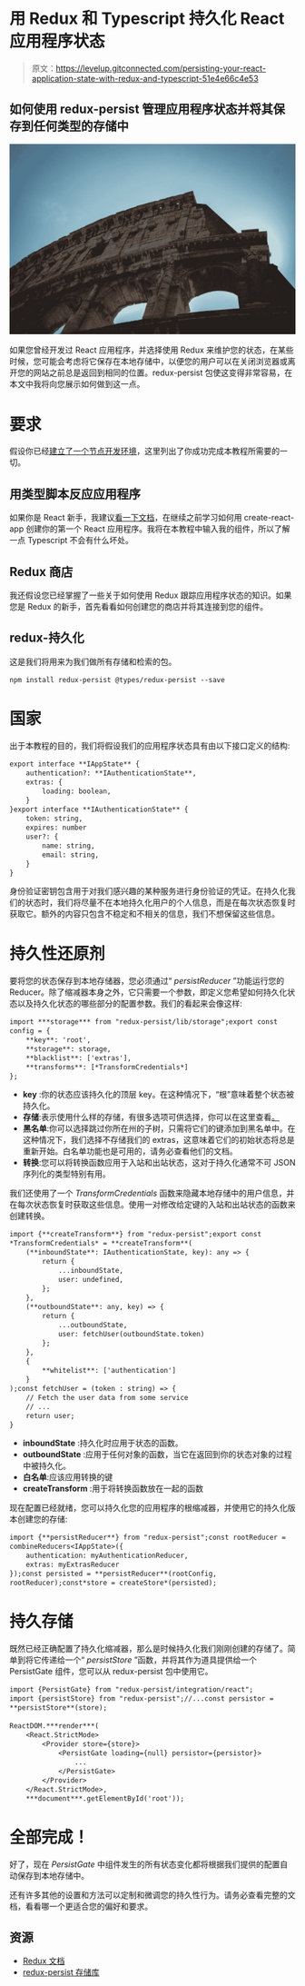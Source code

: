 # 用 Redux 和 Typescript 持久化 React 应用程序状态

> 原文：<https://levelup.gitconnected.com/persisting-your-react-application-state-with-redux-and-typescript-51e4e66c4e53>

## 如何使用 redux-persist 管理应用程序状态并将其保存到任何类型的存储中

![](img/3e30bd1d92a324f820cb7e8753c05fe2.png)

如果您曾经开发过 React 应用程序，并选择使用 Redux 来维护您的状态，在某些时候，您可能会考虑将它保存在本地存储中，以便您的用户可以在关闭浏览器或离开您的网站之前总是返回到相同的位置。redux-persist 包使这变得非常容易，在本文中我将向您展示如何做到这一点。

# 要求

假设你已经[建立了一个节点开发环境](https://developer.mozilla.org/en-US/docs/Learn/Server-side/Express_Nodejs/development_environment)，这里列出了你成功完成本教程所需要的一切。

## 用类型脚本反应应用程序

如果你是 React 新手，我建议[看一下文档](https://create-react-app.dev/docs/adding-typescript/)，在继续之前学习如何用 create-react-app 创建你的第一个 React 应用程序。我将在本教程中输入我的组件，所以了解一点 Typescript 不会有什么坏处。

## Redux 商店

我还假设您已经掌握了一些关于如何使用 Redux 跟踪应用程序状态的知识。如果您是 Redux 的新手，首先看看如何创建您的商店并将其连接到您的组件。

## redux-持久化

这是我们将用来为我们做所有存储和检索的包。

```
npm install redux-persist @types/redux-persist --save
```

# 国家

出于本教程的目的，我们将假设我们的应用程序状态具有由以下接口定义的结构:

```
export interface **IAppState** {
    authentication?: **IAuthenticationState**,
    extras: {
        loading: boolean,
    }
}export interface **IAuthenticationState** {
    token: string,
    expires: number
    user?: {
        name: string,
        email: string,
    }
}
```

身份验证密钥包含用于对我们感兴趣的某种服务进行身份验证的凭证。在持久化我们的状态时，我们将尽量不在本地持久化用户的个人信息，而是在每次状态恢复时获取它。额外的内容只包含不稳定和不相关的信息，我们不想保留这些信息。

# 持久性还原剂

要将您的状态保存到本地存储器，您必须通过“ *persistReducer* ”功能运行您的 Reducer。除了缩减器本身之外，它只需要一个参数，即定义您希望如何持久化状态以及持久化状态的哪些部分的配置参数。我们的看起来会像这样:

```
import ***storage*** from "redux-persist/lib/storage";export const config = {
    **key**: 'root',
    **storage**: storage,
    **blacklist**: ['extras'],
    **transforms**: [*TransformCredentials*]
};
```

*   **key** :你的状态应该持久化的顶层 key。在这种情况下，“根”意味着整个状态被持久化。
*   **存储**:表示使用什么样的存储，有很多选项可供选择，你可以在这里查看[。](https://github.com/rt2zz/redux-persist)
*   **黑名单**:你可以选择跳过你所在州的子树，只需将它们的键添加到黑名单中。在这种情况下，我们选择不存储我们的 extras，这意味着它们的初始状态将总是重新开始。白名单功能也是可用的，请务必查看他们的文档。
*   **转换**:您可以将转换函数应用于入站和出站状态，这对于持久化通常不可 JSON 序列化的类型特别有用。

我们还使用了一个 *TransformCredentials* 函数来隐藏本地存储中的用户信息，并在每次状态恢复时获取这些信息。使用一对修改给定键的入站和出站状态的函数来创建转换。

```
import {**createTransform**} from "redux-persist";export const *TransformCredentials* = **createTransform**(
    (**inboundState**: IAuthenticationState, key): any => {
        return {
            ...inboundState,
            user: undefined,
        };
    },
    (**outboundState**: any, key) => {
        return {
            ...outboundState,
            user: fetchUser(outboundState.token)
        };
    },
    {
        **whitelist**: ['authentication']
    }
);const fetchUser = (token : string) => {
    // Fetch the user data from some service
    // ...
    return user;
}
```

*   **inboundState** :持久化时应用于状态的函数。
*   **outboundState** :应用于任何对象的函数，当它在返回到你的状态对象的过程中被持久化。
*   **白名单**:应该应用转换的键
*   **createTransform** :用于将转换函数放在一起的函数

现在配置已经就绪，您可以持久化您的应用程序的根缩减器，并使用它的持久化版本创建您的存储:

```
import {**persistReducer**} from "redux-persist";const rootReducer = combineReducers<IAppState>({
    authentication: myAuthenticationReducer,
    extras: myExtrasReducer
});const persisted = **persistReducer**(rootConfig, rootReducer);const*store = createStore*(persisted);
```

# 持久存储

既然已经正确配置了持久化缩减器，那么是时候持久化我们刚刚创建的存储了。简单到将它传递给一个“ *persistStore* ”函数，并将其作为道具提供给一个 PersistGate 组件，您可以从 redux-persist 包中使用它。

```
import {PersistGate} from "redux-persist/integration/react";
import {persistStore} from "redux-persist";//...const persistor = **persistStore**(store);

ReactDOM.***render***(
    <React.StrictMode>
        <Provider store={store}>
            <PersistGate loading={null} persistor={persistor}>
                ...
            </PersistGate>
        </Provider>
    </React.StrictMode>,
    ***document***.getElementById('root'));
```

# 全部完成！

好了，现在 *PersistGate* 中组件发生的所有状态变化都将根据我们提供的配置自动保存到本地存储中。

还有许多其他的设置和方法可以定制和微调您的持久性行为。请务必查看完整的文档，看看哪一个更适合您的偏好和要求。

## 资源

*   [Redux 文档](https://redux.js.org/introduction/getting-started)
*   [redux-persist 存储库](https://github.com/rt2zz/redux-persist)